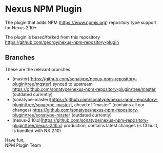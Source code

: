 # Nexus NPM Plugin

The plugin that adds NPM (https://www.npmjs.org) repository type support for Nexus 2.10+

The plugin is based/forked from this repository
https://github.com/georgy/nexus-npm-repository-plugin

## Branches

These are the relevant branches

* (master)[https://github.com/sonatype/nexus-npm-repository-plugin/tree/mqster] synced to upstream https://github.com/sonatype/nexus-npm-repository-plugin/tree/master (outdated currently)
* (sonatype-master)[https://github.com/sonatype/nexus-npm-repository-plugin/tree/sonatype-master], ahead of "master" (contains all our changes) https://github.com/sonatype/nexus-npm-repository-plugin/tree/sonatype-master (outdated currently)
* (nexus-2.10.x)[https://github.com/sonatype/nexus-npm-repository-plugin/tree/nexus-2.10.x] production, contains latest changes (is CI built, is bundled with NX 2.10) 


Have fun,  
NPM Plugin Team

